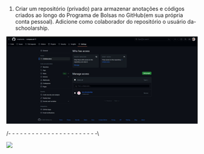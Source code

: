 1) Criar um repositório (privado) para armazenar anotações e códigos criados ao longo do Programa de Bolsas no GitHub(em sua própria conta pessoal). Adicione como colaborador do repositório o usuário da-schoolarship.

![Colaborador](https://github.com/vmpimenta/compass.uol/blob/main/Sprint_1/evidencias/ref_colab.jpg)

/- - - - - - - - - - - - - - - - - - - - - - -\

<img src="./evidencias/ref_colab.jpg" width="400">